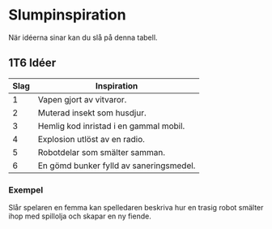 # Slumpinspiration

När idéerna sinar kan du slå på denna tabell.

## 1T6 Idéer

| Slag | Inspiration |
|------|------------|
| 1 | Vapen gjort av vitvaror. |
| 2 | Muterad insekt som husdjur. |
| 3 | Hemlig kod inristad i en gammal mobil. |
| 4 | Explosion utlöst av en radio. |
| 5 | Robotdelar som smälter samman. |
| 6 | En gömd bunker fylld av saneringsmedel. |

### Exempel

Slår spelaren en femma kan spelledaren beskriva hur en trasig robot smälter ihop med spillolja och skapar en ny fiende.

